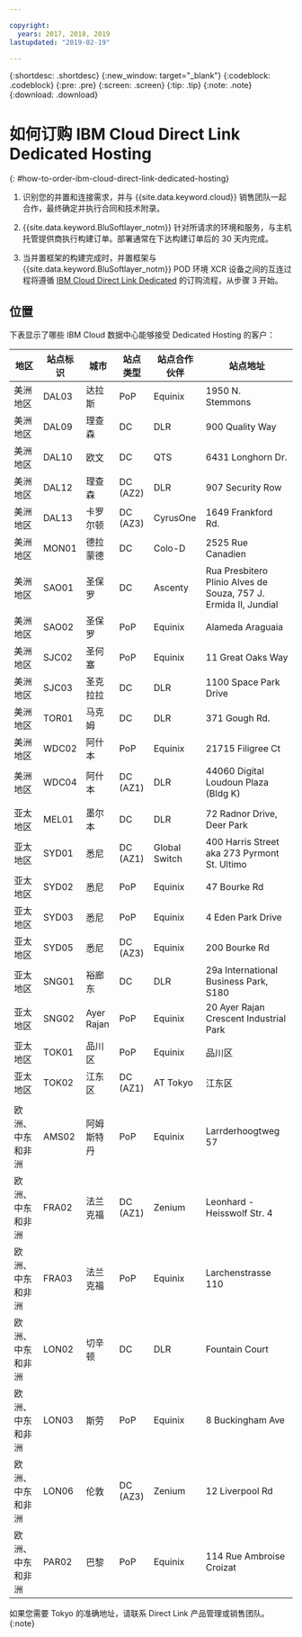 ```yaml
---

copyright:
  years: 2017, 2018, 2019
lastupdated: "2019-02-19"

---
```


{:shortdesc: .shortdesc}
{:new_window: target="_blank"}
{:codeblock: .codeblock}
{:pre: .pre}
{:screen: .screen}
{:tip: .tip}
{:note: .note}
{:download: .download}

# 如何订购 IBM Cloud Direct Link Dedicated Hosting
{: #how-to-order-ibm-cloud-direct-link-dedicated-hosting}

1. 识别您的并置和连接需求，并与 {{site.data.keyword.cloud}} 销售团队一起合作，最终确定并执行合同和技术附录。
2. {{site.data.keyword.BluSoftlayer_notm}} 针对所请求的环境和服务，与主机托管提供商执行构建订单。部署通常在下达构建订单后的 30 天内完成。

3. 当并置框架的构建完成时，并置框架与 {{site.data.keyword.BluSoftlayer_notm}} POD 环境 XCR 设备之间的互连过程将遵循 [IBM Cloud Direct Link Dedicated](/docs/infrastructure/direct-link?topic=direct-link-how-to-order-ibm-cloud-direct-link-dedicated) 的订购流程，从步骤 3 开始。

## 位置

下表显示了哪些 IBM Cloud 数据中心能够接受 Dedicated Hosting 的客户：

|地区|站点标识|城市|站点类型|站点合作伙伴|站点地址|
|-------|-------|-------|-------|-------|-------|
|美洲地区|DAL03|达拉斯|	PoP|	Equinix|	1950 N. Stemmons|
|美洲地区|DAL09|理查森|DC|DLR|900 Quality Way|
|美洲地区|DAL10|欧文|DC|QTS|6431 Longhorn Dr.|
|美洲地区|DAL12|理查森|	DC (AZ2)|DLR|907 Security Row|
|美洲地区|DAL13|卡罗尔顿|DC (AZ3)|CyrusOne|1649 Frankford Rd.|
|美洲地区|MON01|德拉蒙德|DC|Colo-D|2525 Rue Canadien|
|美洲地区|SAO01|圣保罗|DC|Ascenty|Rua Presbitero Plinio Alves de Souza, 757 J. Ermida II, Jundial|
|美洲地区|SAO02|圣保罗|PoP|Equinix|Alameda Araguaia|
|美洲地区|SJC02|圣何塞|	PoP|	Equinix|	11 Great Oaks Way|
|美洲地区|SJC03|圣克拉拉|DC|DLR|1100 Space Park Drive|
|美洲地区|TOR01|马克姆|DC|DLR|371 Gough Rd.|
|美洲地区|WDC02|阿什本|PoP|Equinix|21715 Filigree Ct|
|美洲地区|WDC04|阿什本|DC (AZ1)|DLR|44060 Digital Loudoun Plaza (Bldg K)|
|  |  |  |  |  |  |
|亚太地区|MEL01|墨尔本|DC|DLR|72 Radnor Drive, Deer Park|
|亚太地区|SYD01|悉尼|DC (AZ1)|Global Switch|400 Harris Street aka 273 Pyrmont St. Ultimo|
|亚太地区|	SYD02|	 悉尼|	PoP|	Equinix|	47 Bourke Rd|
|亚太地区|	SYD03|	 悉尼|	PoP|	Equinix|	4 Eden Park Drive|
|亚太地区|	SYD05|	 悉尼|	DC (AZ3)|	Equinix|	200 Bourke Rd|
|亚太地区|SNG01|裕廊东|DC|DLR|29a International Business Park, S180|
|亚太地区|SNG02|	Ayer Rajan|PoP|	Equinix|	20 Ayer Rajan Crescent Industrial Park|
|亚太地区|TOK01|	品川区|PoP|Equinix|	品川区|
|亚太地区|TOK02|江东区|DC (AZ1)|AT Tokyo|江东区|
|  |  |  |  |  |  |
|欧洲、中东和非洲 |AMS02|	阿姆斯特丹|	PoP|	Equinix|	Larrderhoogtweg 57|
|欧洲、中东和非洲 |FRA02|法兰克福|DC (AZ1)|Zenium|Leonhard - Heisswolf Str. 4|
|欧洲、中东和非洲 |FRA03|	法兰克福|	PoP|	Equinix|	Larchenstrasse 110|
|欧洲、中东和非洲 |LON02|切辛顿|DC|DLR|Fountain Court|
|欧洲、中东和非洲 |LON03|斯劳|	PoP|	Equinix|	8 Buckingham Ave|
|欧洲、中东和非洲 |LON06|伦敦 |	DC (AZ3)|	Zenium|	12 Liverpool Rd|
|欧洲、中东和非洲 |PAR02|巴黎|PoP|Equinix|	114 Rue Ambroise Croizat|



如果您需要 Tokyo 的准确地址，请联系 Direct Link 产品管理或销售团队。
{:note}
